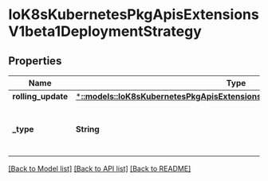 # IoK8sKubernetesPkgApisExtensionsV1beta1DeploymentStrategy

## Properties
Name | Type | Description | Notes
------------ | ------------- | ------------- | -------------
**rolling_update** | [***::models::IoK8sKubernetesPkgApisExtensionsV1beta1RollingUpdateDeployment**](io.k8s.kubernetes.pkg.apis.extensions.v1beta1.RollingUpdateDeployment.md) |  | [optional] 
**_type** | **String** | Type of deployment. Can be \&quot;Recreate\&quot; or \&quot;RollingUpdate\&quot;. Default is RollingUpdate. | [optional] 

[[Back to Model list]](../README.md#documentation-for-models) [[Back to API list]](../README.md#documentation-for-api-endpoints) [[Back to README]](../README.md)


